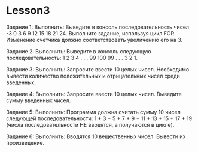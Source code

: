 # Lesson3
Задание 1:
Выполнить: Выведите в консоль последовательность чисел -3 0 3 6 9 12 15 18 21 24. Выполните задание, используя цикл FOR. Изменение счетчика должно соответствовать увеличению его на 3.

Задание 2:
Выполнить: Выведите в консоль следующую последовательность: 1 2 3 4 . . . 99 100 99 . . . 3 2 1.

Задание 3:
Выполнить: Запросите ввести 10 целых чисел. Необходимо вывести количество положительных и отрицательных чисел среди введенных.

Задание 4:
Выполнить: Запросите ввести 10 целых чисел. Выведите сумму введенных чисел.

Задание 5:
Выполнить: Программа должна считать сумму 10 чисел следующей последовательности: 1 + 3 + 5 + 7 + 9 + 11 + 13 + 15 + 17 + 19 (числа последовательности НЕ вводятся, а получаются в цикле).

Задание 6:
Выполнить: Вводятся 10 вещественных чисел. Вывести их произведение.
